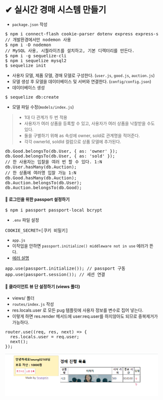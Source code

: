 # ✔ 실시간 경매 시스템 만들기
- `package.json` 작성
<pre>
$ npm i connect-flash cookie-parser dotenv express express-session morgan multer pug
// 개발환경에서만 nodemon 사용
$ npm i -D nodemon
// MySQL 사용, 시퀄라이즈를 설치하고, 기본 디렉터리를 만든다.
$ npm i -g sequelize-cli
$ npm i sequelize mysql2
$ sequelize init
</pre>
- 사용자 모델, 제품 모델, 경매 모델로 구성한다. (`user.js`, `good.js`, `auction.js`)
- 모델 생성 후 모델을 데이터베이스 및 서버와 연결한다. (`config/config.json`)
- 데이터베이스 생성
<pre>
$ sequelize db:create
</pre>
- 모델 파일 수정(`models/index.js`)
> - 1대 다 관계가 두 번 적용
> - 사용자가 여러 상품을 등록할 수 있고, 사용자가 여러 상품을 낙찰받을 수도 있다.
> - 둘을 구별하기 위해 as 속성에 owner, sold로 관계명을 적어준다.
> - 각각 ownerId, soldId 컬럼으로 상품 모델에 추가된다.
<pre>
db.Good.belongsTo(db.User, { as: 'owner' });
db.Good.belongsTo(db.User, { as: 'sold' });
// 한 사용자는 입찰을 여러 번 할 수 있다. 1:N
db.User.hasMany(db.Auction);
// 한 상품에 여러명 입찰 가능 1:N
db.Good.hasMany(db.Auction);
db.Auction.belongsTo(db.User);
db.Auction.belongsTo(db.Good);
</pre>

#### 🔸 로그인을 위한 passport 설정하기
<pre>
$ npm i passport passport-local bcrypt
</pre>
- `.env` 파일 설정
<pre>
COOKIE_SECRET=[쿠키 비밀키]
</pre>
- `app.js`
- 이작업을 안하면 `passport.initialize() middleware not in use` 에러가 뜬다.
- [에러 설명](https://velog.io/@cyranocoding/PASSPORT.js-%EB%A1%9C-%EC%86%8C%EC%85%9C-%EB%A1%9C%EA%B7%B8%EC%9D%B8-%EA%B5%AC%ED%98%84%ED%95%98%EA%B8%B0#sessions-optional)
<pre>
app.use(passport.initialize()); // passport 구동
app.use(passport.session()); // 세션 연결
</pre>
#### 🔸 클라이언트 뷰 단 설정하기 (views 폴더)
- views/ 폴더
- `routes/index.js` 작성
- res.locals.user 로 모든 pug 템플릿에 사용자 정보를 변수로 집어 넣는다.
- 이렇게 하면 res.render 메서드에 user:req.user를 하지않아도 되므로 중복제거가 가능하다.
<pre>
router.use((req, res, next) => {
  res.locals.user = req.user;
  next();
});
</pre>

![img](./img/1.PNG)
